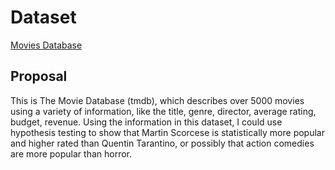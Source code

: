 # Dataset
[Movies Database](https://www.kaggle.com/tmdb/tmdb-movie-metadata)

## Proposal

This is The Movie Database (tmdb), which describes over 5000 movies using a variety of information, like the title, genre, director, average rating, budget, revenue. Using the information in this dataset, I could use hypothesis testing to show that Martin Scorcese is statistically more popular and higher rated than Quentin Tarantino, or possibly that action comedies are more popular than horror.